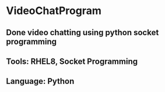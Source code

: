 # VideoChatProgram
## Done video chatting using python socket programming
## Tools: RHEL8, Socket Programming
## Language: Python
